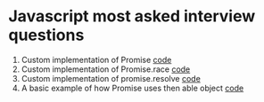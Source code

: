 # Javascript most asked interview questions

1. Custom implementation of Promise [code](./MyPromise.js)
2. Custom implementation of Promise.race [code](./promiseRace.js)
3. Custom implementation of promise.resolve [code](./promiseResolve.js)
4. A basic example of how Promise uses then able object [code](./promiseThenableImplementation.js)
